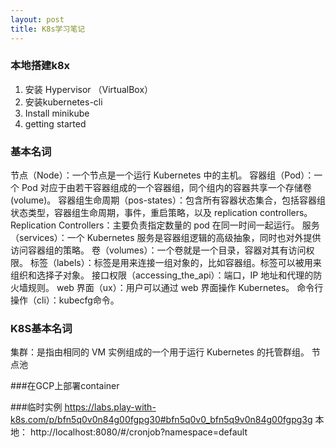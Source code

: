 ```yaml
---
layout: post
title: K8s学习笔记
---
```


### 本地搭建k8x

1. 安装 Hypervisor （VirtualBox）
2. 安装kubernetes-cli
3. Install minikube
4. getting started

### 基本名词

节点（Node）：一个节点是一个运行 Kubernetes 中的主机。
容器组（Pod）：一个 Pod 对应于由若干容器组成的一个容器组，同个组内的容器共享一个存储卷(volume)。
容器组生命周期（pos-states）：包含所有容器状态集合，包括容器组状态类型，容器组生命周期，事件，重启策略，以及 replication controllers。
Replication Controllers：主要负责指定数量的 pod 在同一时间一起运行。
服务（services）：一个 Kubernetes 服务是容器组逻辑的高级抽象，同时也对外提供访问容器组的策略。
卷（volumes）：一个卷就是一个目录，容器对其有访问权限。
标签（labels）：标签是用来连接一组对象的，比如容器组。标签可以被用来组织和选择子对象。
接口权限（accessing_the_api）：端口，IP 地址和代理的防火墙规则。
web 界面（ux）：用户可以通过 web 界面操作 Kubernetes。
命令行操作（cli）：kubecfg命令。

### K8S基本名词
集群：是指由相同的 VM 实例组成的一个用于运行 Kubernetes 的托管群组。
节点池

###在GCP上部署container

###临时实例
https://labs.play-with-k8s.com/p/bfn5q0v0n84g00fgpg30#bfn5q0v0_bfn5q9v0n84g00fgpg3g
本地： http://localhost:8080/#/cronjob?namespace=default